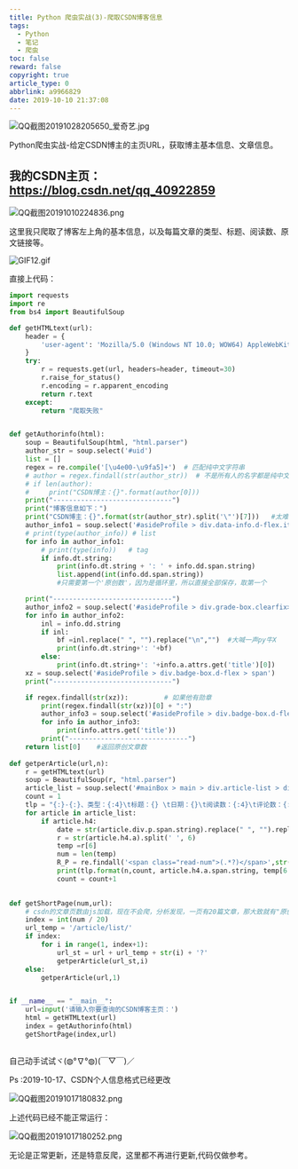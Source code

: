 ```yaml
---
title: Python 爬虫实战(3)-爬取CSDN博客信息
tags:
  - Python
  - 笔记
  - 爬虫
toc: false
reward: false
copyright: true
article_type: 0
abbrlink: a9966829
date: 2019-10-10 21:37:08
---
```


![QQ截图20191028205650_爱奇艺.jpg](https://cdn.anyway1314.cn/imageQQ截图20191028205650_爱奇艺.jpg-title)

Python爬虫实战-给定CSDN博主的主页URL，获取博主基本信息、文章信息。

<!-- more -->

## 我的CSDN主页：<https://blog.csdn.net/qq_40922859>

![QQ截图20191010224836.png](https://cdn.anyway1314.cn/imageQQ截图20191010224836.png)

这里我只爬取了博客左上角的基本信息，以及每篇文章的类型、标题、阅读数、原文链接等。

![GIF12.gif](https://cdn.anyway1314.cn/imageGIF12.gif)

直接上代码：

``` python
import requests
import re
from bs4 import BeautifulSoup

def getHTMLtext(url):
    header = {
        'user-agent': 'Mozilla/5.0 (Windows NT 10.0; WOW64) AppleWebKit/537.36 (KHTML, like Gecko) Chrome/69.0.3497.100 Safari/537.36',
    }
    try:   
        r = requests.get(url, headers=header, timeout=30)
        r.raise_for_status()
        r.encoding = r.apparent_encoding
        return r.text
    except:
        return "爬取失败"


def getAuthorinfo(html):
    soup = BeautifulSoup(html, "html.parser")
    author_str = soup.select('#uid')
    list = []
    regex = re.compile('[\u4e00-\u9fa5]+')  # 匹配纯中文字符串
    # author = regex.findall(str(author_str))  # 不是所有人的名字都是纯中文,抛弃方案
    # if len(author):
    #     print("CSDN博主：{}".format(author[0]))
    print("------------------------------")
    print("博客信息如下：")
    print("CSDN博主：{}".format(str(author_str).split('\"')[7]))   #太难找了，而且格式不定，直接切片
    author_info1 = soup.select('#asideProfile > div.data-info.d-flex.item-tiling>dl')
    # print(type(author_info)) # list
    for info in author_info1:
        # print(type(info))   # tag
        if info.dt.string:
            print(info.dt.string + ': ' + info.dd.span.string)
            list.append(int(info.dd.span.string))
            #只需要第一个'原创数'，因为是循环里，所以直接全部保存，取第一个

    print("------------------------------")        
    author_info2 = soup.select('#asideProfile > div.grade-box.clearfix>dl')
    for info in author_info2:
        inl = info.dd.string
        if inl:
            bf =inl.replace(" ", "").replace("\n","")  #大喊一声py牛X
            print(info.dt.string+': '+bf)
        else:
            print(info.dt.string+': '+info.a.attrs.get('title')[0])
    xz = soup.select('#asideProfile > div.badge-box.d-flex > span')
    print("------------------------------")

    if regex.findall(str(xz)):         # 如果他有勋章
        print(regex.findall(str(xz))[0] + ":")
        author_info3 = soup.select('#asideProfile > div.badge-box.d-flex > div > div')
        for info in author_info3:
            print(info.attrs.get('title'))
        print("------------------------------")
    return list[0]    #返回原创文章数
    
def getperArticle(url,n):
    r = getHTMLtext(url)
    soup = BeautifulSoup(r, "html.parser")
    article_list = soup.select('#mainBox > main > div.article-list > div')
    count = 1
    tlp = "{:}-{:}、类型：{:4}\t标题：{} \t日期：{}\t阅读数：{:4}\t评论数：{:4}\n     原文链接：{}\n"
    for article in article_list:
        if article.h4:
            date = str(article.div.p.span.string).replace(" ", "").replace("\n","") 
            r = str(article.h4.a).split(' ', 6)
            temp =r[6]
            num = len(temp)
            R_P = re.findall('<span class="read-num">(.*?)</span>',str(article)) # 阅读数和评论数class都是read-num，真6
            print(tlp.format(n,count, article.h4.a.span.string, temp[6:num - 8], date,R_P[0].split('>')[1],R_P[1].split('>')[1],r[1][5:]))
            count = count+1
            

def getShortPage(num,url):
    # csdn的文章页数由js加载，现在不会爬，分析发现，一页有20篇文章，那大致就有"原创文章总数/20"页
    index = int(num / 20)
    url_temp = '/article/list/'
    if index:
        for i in range(1, index+1):
            url_st = url + url_temp + str(i) + '?'
            getperArticle(url_st,i)
    else:
        getperArticle(url,1)


if __name__ == "__main__":
    url=input('请输入你要查询的CSDN博客主页：')
    html = getHTMLtext(url)
    index = getAuthorinfo(html)
    getShortPage(index,url)
    
```

自己动手试试ヾ(◍°∇°◍)(￣▽￣)／  

Ps :2019-10-17、CSDN个人信息格式已经更改

![QQ截图20191017180832.png](https://cdn.anyway1314.cn/imageQQ截图20191017180832.png)

上述代码已经不能正常运行：

![QQ截图20191017180252.png](https://cdn.anyway1314.cn/imageQQ截图20191017180252.png)

无论是正常更新，还是特意反爬，这里都不再进行更新,代码仅做参考。

